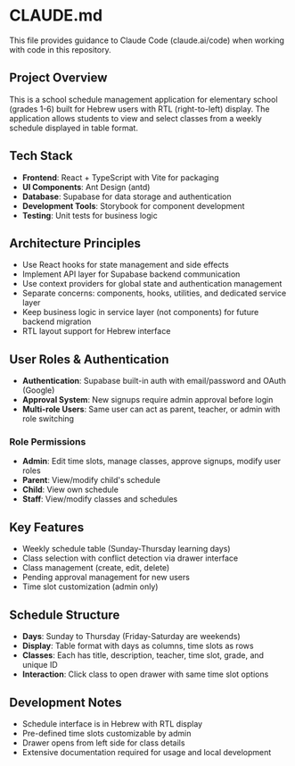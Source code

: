 # CLAUDE.md

This file provides guidance to Claude Code (claude.ai/code) when working with code in this repository.

## Project Overview

This is a school schedule management application for elementary school (grades 1-6) built for Hebrew users with RTL (right-to-left) display. The application allows students to view and select classes from a weekly schedule displayed in table format.

## Tech Stack

- **Frontend**: React + TypeScript with Vite for packaging
- **UI Components**: Ant Design (antd)
- **Database**: Supabase for data storage and authentication
- **Development Tools**: Storybook for component development
- **Testing**: Unit tests for business logic

## Architecture Principles

- Use React hooks for state management and side effects
- Implement API layer for Supabase backend communication
- Use context providers for global state and authentication management
- Separate concerns: components, hooks, utilities, and dedicated service layer
- Keep business logic in service layer (not components) for future backend migration
- RTL layout support for Hebrew interface

## User Roles & Authentication

- **Authentication**: Supabase built-in auth with email/password and OAuth (Google)
- **Approval System**: New signups require admin approval before login
- **Multi-role Users**: Same user can act as parent, teacher, or admin with role switching

### Role Permissions
- **Admin**: Edit time slots, manage classes, approve signups, modify user roles
- **Parent**: View/modify child's schedule
- **Child**: View own schedule
- **Staff**: View/modify classes and schedules

## Key Features

- Weekly schedule table (Sunday-Thursday learning days)
- Class selection with conflict detection via drawer interface
- Class management (create, edit, delete)
- Pending approval management for new users
- Time slot customization (admin only)

## Schedule Structure

- **Days**: Sunday to Thursday (Friday-Saturday are weekends)
- **Display**: Table format with days as columns, time slots as rows
- **Classes**: Each has title, description, teacher, time slot, grade, and unique ID
- **Interaction**: Click class to open drawer with same time slot options

## Development Notes

- Schedule interface is in Hebrew with RTL display
- Pre-defined time slots customizable by admin
- Drawer opens from left side for class details
- Extensive documentation required for usage and local development